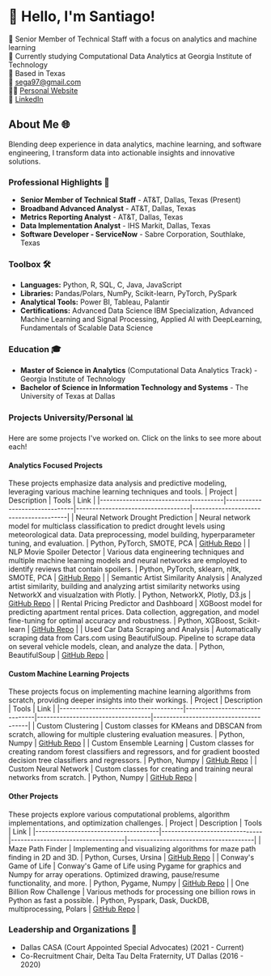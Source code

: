 # 👋 Hello, I'm Santiago!  
🚀 Senior Member of Technical Staff with a focus on analytics and machine learning  
🏫 Currently studying Computational Data Analytics at Georgia Institute of Technology  
📍 Based in Texas  
📧 sega97@gmail.com  
👨‍💻 [Personal Website](https://santiagoenriquega.github.io/)  
🔗 [LinkedIn](https://www.linkedin.com/in/santiago-e-gonzalez/)  


## **About Me 🌐**  
Blending deep experience in data analytics, machine learning, and software engineering, I transform data into actionable insights and innovative solutions.

### **Professional Highlights 🌟**  
* **Senior Member of Technical Staff** - AT&T, Dallas, Texas (Present)
* **Broadband Advanced Analyst** - AT&T, Dallas, Texas
* **Metrics Reporting Analyst** - AT&T, Dallas, Texas
* **Data Implementation Analyst** - IHS Markit, Dallas, Texas 
* **Software Developer - ServiceNow** - Sabre Corporation, Southlake, Texas

### **Toolbox 🛠️**
* **Languages:** Python, R, SQL, C, Java, JavaScript  
* **Libraries:** Pandas/Polars, NumPy, Scikit-learn, PyTorch, PySpark
* **Analytical Tools:** Power BI, Tableau, Palantir
* **Certifications:** Advanced Data Science IBM Specialization, Advanced Machine Learning and Signal Processing, Applied AI with DeepLearning, Fundamentals of Scalable Data Science

### **Education 🎓**  
* **Master of Science in Analytics** (Computational Data Analytics Track) - Georgia Institute of Technology   
* **Bachelor of Science in Information Technology and Systems** - The University of Texas at Dallas 



### **Projects University/Personal 📊**  
Here are some projects I've worked on. Click on the links to see more about each!

#### **Analytics Focused Projects** 
These projects emphasize data analysis and predictive modeling, leveraging various machine learning techniques and tools.
| Project                              | Description | Tools                             | Link                                                                                   |
|--------------------------------------|-------------------------------|-----------------------------------|---------------------------------------|
| Neural Network Drought Prediction    | Neural network model for multiclass classification to predict drought levels using meteorological data. Data preprocessing, model building, hyperparameter tuning, and evaluation. | Python, PyTorch, SMOTE, PCA       | [GitHub Repo](https://github.com/SantiagoEnriqueGA/drought_prediction_pytorch)  |
| NLP Movie Spoiler Detector           | Various data engineering techniques and multiple machine learning models and neural networks are employed to identify reviews that contain spoilers. | Python, PyTorch, sklearn, nltk, SMOTE, PCA        | [GitHub Repo](https://github.com/SantiagoEnriqueGA/movie_spoilers_nlp)  |
| Semantic Artist Similarity Analysis  | Analyzed artist similarity, building and analyzing artist similarity networks using NetworkX and visualzation with Plotly.                         				| Python, NetworkX, Plotly, D3.js   | [GitHub Repo](https://github.com/SantiagoEnriqueGA/artist_similarity_network)      |
| Rental Pricing Predictor and Dashboard | XGBoost model for predicting apartment rental prices. Data collection, aggregation, and model fine-tuning for optimal accuracy and robustness.						| Python, XGBoost, Scikit-learn                   | [GitHub Repo](https://github.com/SantiagoEnriqueGA/d3_apartment_rent_prediction_vis) |
| Used Car Data Scraping and Analysis  | Automatically scraping data from Cars.com using BeautifulSoup. Pipeline to scrape data on several vehicle models, clean, and analyze the data.						| Python, BeautifulSoup             | [GitHub Repo](https://github.com/SantiagoEnriqueGA/used_car_price_visualization)   |


#### **Custom Machine Learning Projects** 
These projects focus on implementing machine learning algorithms from scratch, providing deeper insights into their workings.
| Project                              | Description | Tools                             | Link                                                                                   |
|--------------------------------------|-------------------------------|-----------------------------------|---------------------------------------|
| Custom Clustering                    | Custom classes for KMeans and DBSCAN from scratch, allowing for multiple clustering evaluation measures.																| Python, Numpy                     | [GitHub Repo](https://github.com/SantiagoEnriqueGA/custom_clustering)              |
| Custom Ensemble Learning             | Custom classes for creating random forest classifiers and regressors, and for gradient boosted decision tree classifiers and regressors.                           | Python, Numpy                     | [GitHub Repo](https://github.com/SantiagoEnriqueGA/custom_ensemble_learning)       |
| Custom Neural Network                | Custom classes for creating and training neural networks from scratch.                           | Python, Numpy                     | [GitHub Repo](https://github.com/SantiagoEnriqueGA/custom_neural_net)       |

#### **Other Projects**  
These projects explore various computational problems, algorithm implementations, and optimization challenges.
| Project                              | Description | Tools                             | Link                                                                                   |
|--------------------------------------|-------------------------------|-----------------------------------|---------------------------------------|
| Maze Path Finder                     | Implementing and visualizing algorithms for maze path finding in 2D and 3D.                           | Python, Curses, Ursina                     | [GitHub Repo](https://github.com/SantiagoEnriqueGA/maze_path_finder)       |
| Conway's Game of Life                | Conway's Game of Life using Pygame for graphics and Numpy for array operations. Optimized drawing, pause/resume functionality, and more. 							| Python, Pygame, Numpy	| [GitHub Repo](https://github.com/SantiagoEnriqueGA/gameOfLife)                     |
| One Billion Row Challenge            | Various methods for processing one billion rows in Python as fast a possible.                           | Python, Pyspark, Dask, DuckDB, multiprocessing, Polars                     | [GitHub Repo](https://github.com/SantiagoEnriqueGA/one_billion_row_challenge)       |

### **Leadership and Organizations 🏅**  
* Dallas CASA (Court Appointed Special Advocates) (2021 - Current)
* Co-Recruitment Chair, Delta Tau Delta Fraternity, UT Dallas (2016 - 2020)



